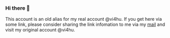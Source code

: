 ### Hi there 👋

This account is an old alias for my real account @vi4hu. If you get here via some link, please consider sharing the link infomation to me via my [mail](rain.reachme@protonmail.com) and visit my original account @vi4hu.

<!--
**rain-kun/rain-kun** is a ✨ _special_ ✨ repository because its `README.md` (this file) appears on your GitHub profile.

Here are some ideas to get you started:

- 🔭 I’m currently working on ...
- 🌱 I’m currently learning ...
- 👯 I’m looking to collaborate on ...
- 🤔 I’m looking for help with ...
- 💬 Ask me about ...
- 📫 How to reach me: ...
- 😄 Pronouns: ...
- ⚡ Fun fact: ...
-->
